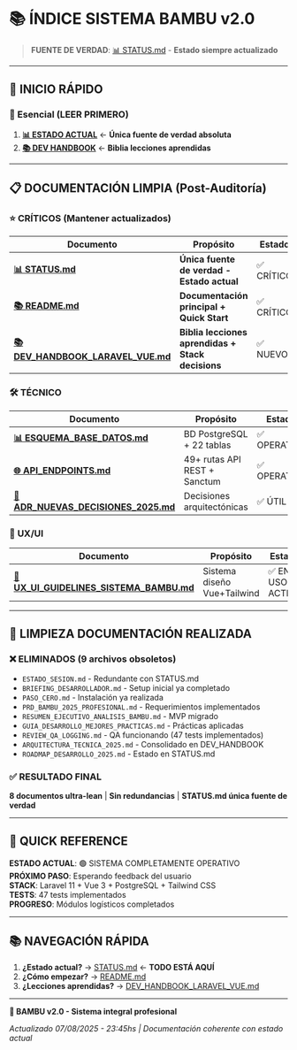 # 📚 ÍNDICE SISTEMA BAMBU v2.0

> **FUENTE DE VERDAD**: [📊 STATUS.md](../STATUS.md) - **Estado siempre actualizado**

---

## 🚀 INICIO RÁPIDO

### 🎯 Esencial (LEER PRIMERO)
1. **[📊 ESTADO ACTUAL](../STATUS.md)** ← **Única fuente de verdad absoluta**
2. **[📚 DEV HANDBOOK](./DEV_HANDBOOK_LARAVEL_VUE.md)** ← **Biblia lecciones aprendidas**

---

## 📋 DOCUMENTACIÓN LIMPIA (Post-Auditoría)

### ⭐ **CRÍTICOS (Mantener actualizados)**
| Documento | Propósito | Estado |
|-----------|-----------|--------|
| **[📊 STATUS.md](../STATUS.md)** | **Única fuente de verdad - Estado actual** | ✅ CRÍTICO |
| **[📚 README.md](../README.md)** | **Documentación principal + Quick Start** | ✅ CRÍTICO |
| **[📚 DEV_HANDBOOK_LARAVEL_VUE.md](./DEV_HANDBOOK_LARAVEL_VUE.md)** | **Biblia lecciones aprendidas + Stack decisions** | ✅ NUEVO |

### 🛠️ **TÉCNICO**
| Documento | Propósito | Estado |
|-----------|-----------|--------|
| **[📊 ESQUEMA_BASE_DATOS.md](./ESQUEMA_BASE_DATOS.md)** | BD PostgreSQL + 22 tablas | ✅ OPERATIVA |
| **[🌐 API_ENDPOINTS.md](./API_ENDPOINTS.md)** | 49+ rutas API REST + Sanctum | ✅ OPERATIVA |
| **[📝 ADR_NUEVAS_DECISIONES_2025.md](./ADR_NUEVAS_DECISIONES_2025.md)** | Decisiones arquitectónicas | ✅ ÚTIL |

### 🎨 **UX/UI**
| Documento | Propósito | Estado |
|-----------|-----------|--------|
| **[🎨 UX_UI_GUIDELINES_SISTEMA_BAMBU.md](./UX_UI_GUIDELINES_SISTEMA_BAMBU.md)** | Sistema diseño Vue+Tailwind | ✅ EN USO ACTIVO |

---

## 🧹 LIMPIEZA DOCUMENTACIÓN REALIZADA

### ❌ **ELIMINADOS (9 archivos obsoletos)**
- `ESTADO_SESION.md` - Redundante con STATUS.md
- `BRIEFING_DESARROLLADOR.md` - Setup inicial ya completado
- `PASO_CERO.md` - Instalación ya realizada
- `PRD_BAMBU_2025_PROFESIONAL.md` - Requerimientos implementados
- `RESUMEN_EJECUTIVO_ANALISIS_BAMBU.md` - MVP migrado
- `GUIA_DESARROLLO_MEJORES_PRACTICAS.md` - Prácticas aplicadas
- `REVIEW_QA_LOGGING.md` - QA funcionando (47 tests implementados)
- `ARQUITECTURA_TECNICA_2025.md` - Consolidado en DEV_HANDBOOK
- `ROADMAP_DESARROLLO_2025.md` - Estado en STATUS.md

### ✅ **RESULTADO FINAL**
**8 documentos ultra-lean** | **Sin redundancias** | **STATUS.md única fuente de verdad**

---

## 🎯 QUICK REFERENCE

**ESTADO ACTUAL**: 🟢 SISTEMA COMPLETAMENTE OPERATIVO  
**PRÓXIMO PASO**: Esperando feedback del usuario  
**STACK**: Laravel 11 + Vue 3 + PostgreSQL + Tailwind CSS  
**TESTS**: 47 tests implementados  
**PROGRESO**: Módulos logísticos completados

---

## 📚 NAVEGACIÓN RÁPIDA

1. **¿Estado actual?** → [STATUS.md](../STATUS.md) ← **TODO ESTÁ AQUÍ**
2. **¿Cómo empezar?** → [README.md](../README.md) 
3. **¿Lecciones aprendidas?** → [DEV_HANDBOOK_LARAVEL_VUE.md](./DEV_HANDBOOK_LARAVEL_VUE.md)

---

**🌿 BAMBU v2.0 - Sistema integral profesional**

*Actualizado 07/08/2025 - 23:45hs | Documentación coherente con estado actual*